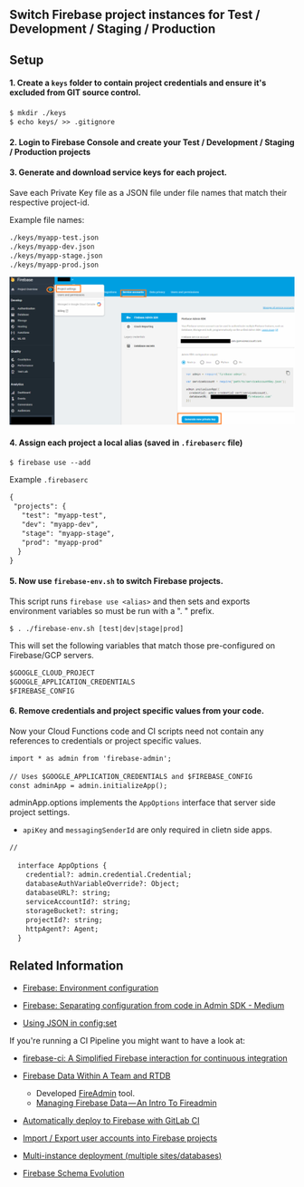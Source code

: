 ## Switch Firebase project instances for Test / Development / Staging / Production

## Setup
    
#### 1. Create a `keys` folder to contain project credentials and ensure it's excluded from GIT source control.

    $ mkdir ./keys
    $ echo keys/ >> .gitignore
    
#### 2.  Login to Firebase Console and create your Test / Development / Staging / Production projects

#### 3.  Generate and download service keys for each project.

Save each Private Key file as a JSON file under file names that match their respective project-id.
    
Example file names:

    ./keys/myapp-test.json
    ./keys/myapp-dev.json
    ./keys/myapp-stage.json
    ./keys/myapp-prod.json

![Download Service Key](service-keys.png)

#### 4.  Assign each project a local alias (saved in `.firebaserc` file)

    $ firebase use --add

Example `.firebaserc`

```
{
 "projects": {
   "test": "myapp-test",
   "dev": "myapp-dev",
   "stage": "myapp-stage",
   "prod": "myapp-prod"
  }
}
```

#### 5. Now use `firebase-env.sh` to switch Firebase projects.

This script runs `firebase use <alias>` and then sets and exports 
environment variables so must be run with a ". " prefix.

    $ . ./firebase-env.sh [test|dev|stage|prod]

This will set the following variables that match those pre-configured on Firebase/GCP servers.

```
$GOOGLE_CLOUD_PROJECT
$GOOGLE_APPLICATION_CREDENTIALS
$FIREBASE_CONFIG
```

#### 6. Remove credentials and project specific values from your code.

Now your Cloud Functions code and CI scripts need not contain any references to credentials or project specific values.

```
import * as admin from 'firebase-admin';

// Uses $GOOGLE_APPLICATION_CREDENTIALS and $FIREBASE_CONFIG
const adminApp = admin.initializeApp();  
```

adminApp.options implements the `AppOptions` interface that server side project settings.
- `apiKey` and `messagingSenderId` are only required in clietn side apps.

```
// 

  interface AppOptions {
    credential?: admin.credential.Credential;
    databaseAuthVariableOverride?: Object;
    databaseURL?: string;
    serviceAccountId?: string;
    storageBucket?: string;
    projectId?: string;
    httpAgent?: Agent;
  }
```


## Related Information

- [Firebase: Environment configuration](https://firebase.google.com/docs/functions/config-env)
- [Firebase: Separating configuration from code in Admin SDK - Medium](https://medium.com/google-cloud/firebase-separating-configuration-from-code-in-admin-sdk-d2bcd2e87de6)

- [Using JSON in config:set](https://github.com/firebase/firebase-tools/issues/406)

If you're running a CI Pipeline you might want to have a look at:

- [firebase-ci: A Simplified Firebase interaction for continuous integration](https://github.com/prescottprue/firebase-ci)

- [Firebase Data Within A Team and RTDB](https://tech.residebrokerage.com/firebase-data-within-a-team-fb05c02b184)
  - Developed [FireAdmin](https://github.com/prescottprue/fireadmin) tool.
  - [Managing Firebase Data — An Intro To Fireadmin](https://medium.com/@prescottprue/managing-firebase-data-an-intro-to-fireadmin-fb0ecc930d1c)

- [Automatically deploy to Firebase with GitLab CI](https://medium.com/evenbit/automatically-deploy-to-firebase-with-gitlab-ci-546f194c44d8)

- [Import / Export user accounts into Firebase projects](https://firebase.google.com/docs/cli/auth)
- [Multi-instance deployment (multiple sites/databases)](https://firebase.google.com/docs/cli/targets)
- [Firebase Schema Evolution](https://medium.com/@wcandillon/firebase-schema-evolution-ea830a62c14e)
